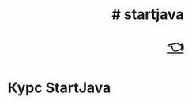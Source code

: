 <h1 align="right"># startjava<a href="https://topjava.ru/startjava/" target="_blank"><p><span>&#128072;</span></p></a>
<h1 align="center">Курс StartJava</h1> 

